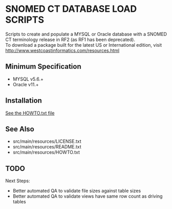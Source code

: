 SNOMED CT DATABASE LOAD SCRIPTS
===============================
Scripts to create and populate a MYSQL or Oracle database with a SNOMED CT 
terminology release in RF2 (as RF1 has been deprecated).  
To download a package built for the latest US or International edition, visit
http://www.westcoastinformatics.com/resources.html

Minimum Specification
---------------------
- MYSQL v5.6.+
- Oracle v11.+

Installation
------------
[See the HOWTO.txt file](../master/HOWTO.txt "HOWTO.txt")


See Also
--------
* src/main/resources/LICENSE.txt
* src/main/resources/README.txt
* src/main/resources/HOWTO.txt
   
TODO
----
Next Steps:
* Better automated QA to validate file sizes against table sizes
* Better automated QA to validate views have same row count as driving tables